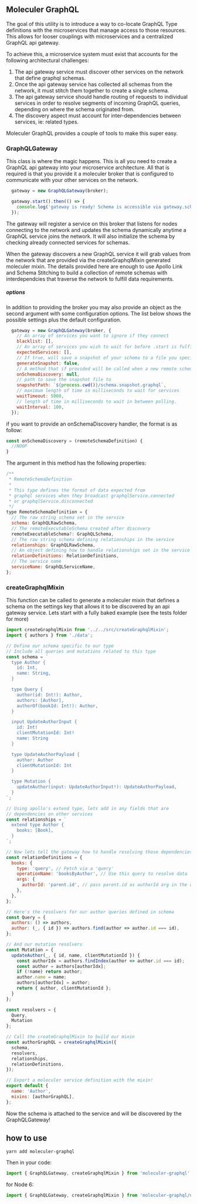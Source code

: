 ## Moleculer GraphQL

The goal of this utility is to introduce a way to co-locate GraphQL Type definitions with the microservices that manage access to those resources. This allows for looser couplings with microservices and a centralized GraphQL api gateway.

To achieve this, a microservice system must exist that accounts for the following architectural challenges:

1. The api gateway service must discover other services on the network that define graphql schemas.
2. Once the api gateway service has collected all schemas from the network, it must stitch them together to create a single schema.
3. The api gateway service should handle routing of requests to individual services in order to resolve segments of incoming GraphQL queries, depending on where the schema originated from.
4. The discovery aspect must account for inter-dependencies between services, ie: related types.

Moleculer GraphQL provides a couple of tools to make this super easy.

### GraphQLGateway

This class is where the magic happens. This is all you need to create a GraphQL api gateway into your microservice architecture. All that is required is that you provide it a moleculer broker that is configured to communicate with your other services on the network.

```js
  gateway = new GraphQLGateway(broker);

  gateway.start().then(() => {
    console.log('gateway is ready! Schema is accessible via gateway.schema');
  });
```

The gateway will register a service on this broker that listens for nodes connecting to the network and updates the schema dynamically anytime a GraphQL service joins the network. It will also initialize the schema by checking already connected services for schemas.

When the gateway discovers a new GraphQL service it will grab values from the network that are provided via the createGraphqlMixin generated moleculer mixin. The details provided here are enough to use Apollo Link and Schema Stitching to build a collection of remote schemas with interdependcies that traverse the network to fulfill data requirements.

##### options
In addition to providing the broker you may also provide an object as the second argument with some configuration options. The list below shows the possible settings plus the default configuration.
```js
  gateway = new GraphQLGateway(broker, {
    // An array of services you want to ignore if they connect
    blacklist: [],
    // An array of services you wish to wait for before .start is fulfilled
    expectedServices: [],
    // If true, will save a snapshot of your schema to a file you specify in snapshotPath
    generateSnapshot: false,
    // A method that if provided will be called when a new remote schema is discovered
    onSchemaDiscovery: null,
    // path to save the snapshot file to
    snapshotPath: `${process.cwd()}/schema.snapshot.graphql`,
    // maximum length of time in milliseconds to wait for services
    waitTimeout: 5000,
    // length of time in milliseconds to wait in between polling.
    waitInterval: 100,
  });
```

if you want to provide an onSchemaDiscovery handler, the format is as follow:
```js
const onSchemaDiscovery = (remoteSchemaDefinition) {
  //NOOP
}
```

The argument in this method has the following properties:

```js
/**
 * RemoteSchemaDefinition
 *
 * This type defines the format of data expected from
 * graphql services when they broadcast graphqlService.connected
 * or graphqlService.disconnected
 */
type RemoteSchemaDefinition = {
  // The raw string schema set in the service
  schema: GraphQLRawSchema,
  // The remoteExecutableSchema created after discovery
  remoteExecutableSchema?: GraphQLSchema,
  // The raw string schema defining relationships in the service
  relationships: GraphQLRawSchema,
  // An object defining how to handle relationships set in the service
  relationDefinitions: RelationDefinitions,
  // The service name
  serviceName: GraphQLServiceName,
};
```

### createGraphqlMixin

This function can be called to generate a moleculer mixin that defines a schema on the settings key that allows it to be discovered by an api gateway service. Lets start with a fully baked example (see the tests folder for more)

```js
import createGraphqlMixin from '../../src/createGraphqlMixin';
import { authors } from './data';

// Define our schema specific to our type
// Include all queries and mutations related to this type
const schema = `
  type Author {
    id: Int,
    name: String,
  }

  type Query {
    author(id: Int!): Author,
    authors: [Author],
    authorOf(bookId: Int!): Author,
  }

  input UpdateAuthorInput {
    id: Int!
    clientMutationId: Int!
    name: String
  }

  type UpdateAuthorPayload {
    author: Author
    clientMutationId: Int
  }

  type Mutation {
    updateAuthor(input: UpdateAuthorInput!): UpdateAuthorPayload,
  }
`;

// Using apollo's extend type, lets add in any fields that are
// dependencies on other services
const relationships = `
  extend type Author {
    books: [Book],
  }
`;

// Now lets tell the gateway how to handle resolving those dependencies
const relationDefinitions = {
  books: {
    type: 'query', // Fetch via a 'query'
    operationName: 'booksByAuthor', // Use this query to resolve data
    args: {
      authorId: 'parent.id', // pass parent.id as authorId arg in the query
    },
  },
};

// Here's the resolvers for our author queries defined in schema
const Query = {
  authors: () => authors,
  author: (_, { id }) => authors.find(author => author.id === id),
};

// And our mutation resolvers
const Mutation = {
  updateAuthor(_, { id, name, clientMutationId }) {
    const authorIdx = authors.findIndex(author => author.id === id);
    const author = authors[authorIdx];
    if (!name) return author;
    author.name = name;
    authors[authorIdx] = author;
    return { author, clientMutationId };
  }
};

const resolvers = {
  Query,
  Mutation
};

// Call the createGraphqlMixin to build our mixin
const authorGraphQL = createGraphqlMixin({
  schema,
  resolvers,
  relationships,
  relationDefinitions,
});

// Export a moleculer service definition with the mixin!
export default {
  name: 'Author',
  mixins: [authorGraphQL],
};
```

Now the schema is attached to the service and will be discovered by the GraphQLGateway!

## how to use
```yarn add moleculer-graphql```

Then in your code:
```js
import { GraphQLGateway, createGraphqlMixin } from 'moleculer-graphql';
```

for Node 6:
```js
import { GraphQLGateway, createGraphqlMixin } from 'moleculer-graphql/node6';
```

